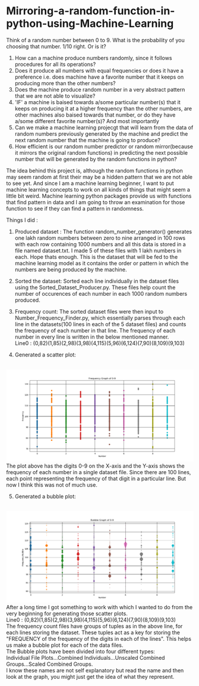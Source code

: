 # Mirroring-a-random-function-in-python-using-Machine-Learning
Think of a random number between 0 to 9. What is the probability of you choosing that number. 1/10 right. Or is it? 

1. How can a machine produce numbers randomly, since it follows procedures for all its operations?
2. Does it produce all numbers with equal frequencies or does it have a preference i.e. does machine have a favorite number that it keeps on producing more than the other numbers?
3. Does the machine produce random number in a very abstract pattern that we are not able to visualize?
4. 'IF' a machine is baised towards a/some particular number(s) that it keeps on producing it at a higher frequency than the other numbers, are other machines also baised towards that number, or do they have a/some different favorite number(s)? 
And most importantly
5. Can we make a machine learning projecgt that will learn from the data of random numbers previously generated by the machine and predict the next random number that the machine is going to produce? 
6. How efficient is our random number predictor or random mirror(because it mirrors the original random functions) in predicting the next possible number that will be generated by the random functions in python?

The idea behind this project is, although the random functions in python may seem random at first their may be a hidden pattern that we are not able to see yet. And since I am a machine learning beginner, I want to put machine learning concepts to work on all kinds of things that might seem a little bit weird. Machine learning python packages provide us with functions that find pattern in data and I am going to throw an examination for those function to see if they can find a pattern in randomness.

Things I did :

1. Produced dataset : 
The function random_number_generator() generates one lakh random numbers between zero to nine arranged in 100 rows with each row containing 1000 numbers and all this data is stored in a file named dataset.txt. 
I made 5 of these files with 1 lakh numbers in each. Hope thats enough. This is the dataset that will be fed to the machine learning model as it contains the order or pattern in which the numbers are being produced by the machine.

2. Sorted the dataset: 
Sorted each line individually in the dataset files using the Sorted_Dataset_Producer.py. These files help count the number of occurences of each number in each 1000 random numbers produced.  

3. Frequency count:
The sorted dataset files were then input to Number_Frequency_Finder.py, which essentially parses through each line in the datasets(100 lines in each of the 5 dataset files) and counts the frequency of each number in that line. The frequency of each number in every line is written in the below mentioned manner.<br/>
Line0 : (0,82)(1,85)(2,98)(3,98)(4,115)(5,96)(6,124)(7,90)(8,109)(9,103)

4. Generated a scatter plot:
<br/>
<img src="https://github.com/SunnyVikasMalviya/Mirroring-a-random-function-in-python-using-Machine-Learning/blob/master/dataset/Frequency_Scatter_Plot1.png" alt="Scatter Plot">
<br/>
The plot above has the digits 0-9 on the X-axis and the Y-axis shows the frequency of each number in a single dataset file. Since there are 100 lines, each point representing the frequency of that digit in a particular line. But now I think this was not of much use.

5. Generated a bubble plot:
<br/>
<img src="https://github.com/SunnyVikasMalviya/Mirroring-a-random-function-in-python-using-Machine-Learning/blob/master/dataset/Bubble_Plot1.png" alt="Bubble Plot">
<br/>
After a long time I got something to work with which I wanted to do from the very beginning for generating those scatter plots.<br/>
Line0 : (0,82)(1,85)(2,98)(3,98)(4,115)(5,96)(6,124)(7,90)(8,109)(9,103)
<br/>The frequency count files have groups of tuples as in the above line, for each lines storing the dataset. These tuples act as a key for storing the "FREQUENCY of the frequency of the digits in each of the lines". This helps us make a bubble plot for each of the data files.<br/>
The Bubble plots have been divided into four different types:<br/>
Individual File Plots...Combined Individuals...Unscaled Combined Groups...Scaled Combined Groups.<br/>
I know these names are not self explanatory but read the name and then look at the graph, you might just get the idea of what they represent. 
